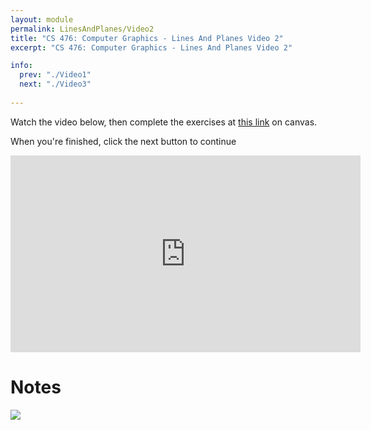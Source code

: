 ```yaml
---
layout: module
permalink: LinesAndPlanes/Video2
title: "CS 476: Computer Graphics - Lines And Planes Video 2"
excerpt: "CS 476: Computer Graphics - Lines And Planes Video 2"

info:
  prev: "./Video1"
  next: "./Video3"
  
---
```


Watch the video below, then complete the exercises at <a href = "https://ursinus.instructure.com/courses/14942/quizzes/20116">this link</a> on canvas.  

When you're finished, click the next button to continue

<iframe width="560" height="315" src="https://www.youtube.com/embed/M1P-2bVdgww" frameborder="0" allow="accelerometer; autoplay; clipboard-write; encrypted-media; gyroscope; picture-in-picture" allowfullscreen></iframe>

<h1>Notes</h1>

<img src = "../images/Unit1/LinesAndRays2.svg">